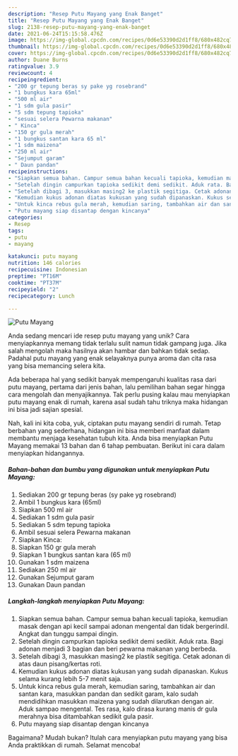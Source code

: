 ```yaml
---
description: "Resep Putu Mayang yang Enak Banget"
title: "Resep Putu Mayang yang Enak Banget"
slug: 2138-resep-putu-mayang-yang-enak-banget
date: 2021-06-24T15:15:58.476Z
image: https://img-global.cpcdn.com/recipes/0d6e53390d2d1ff8/680x482cq70/putu-mayang-foto-resep-utama.jpg
thumbnail: https://img-global.cpcdn.com/recipes/0d6e53390d2d1ff8/680x482cq70/putu-mayang-foto-resep-utama.jpg
cover: https://img-global.cpcdn.com/recipes/0d6e53390d2d1ff8/680x482cq70/putu-mayang-foto-resep-utama.jpg
author: Duane Burns
ratingvalue: 3.9
reviewcount: 4
recipeingredient:
- "200 gr tepung beras sy pake yg rosebrand"
- "1 bungkus kara 65ml"
- "500 ml air"
- "1 sdm gula pasir"
- "5 sdm tepung tapioka"
- "sesuai selera Pewarna makanan"
- " Kinca"
- "150 gr gula merah"
- "1 bungkus santan kara 65 ml"
- "1 sdm maizena"
- "250 ml air"
- "Sejumput garam"
- " Daun pandan"
recipeinstructions:
- "Siapkan semua bahan. Campur semua bahan kecuali tapioka, kemudian masak dengan api kecil sampai adonan mengental dan tidak bergerindil. Angkat dan tunggu sampai dingin."
- "Setelah dingin campurkan tapioka sedikit demi sedikit. Aduk rata. Bagi adonan menjadi 3 bagian dan beri pewarna makanan yang berbeda."
- "Setelah dibagi 3, masukkan masing2 ke plastik segitiga. Cetak adonan di atas daun pisang/kertas roti."
- "Kemudian kukus adonan diatas kukusan yang sudah dipanaskan. Kukus selama kurang lebih 5-7 menit saja."
- "Untuk kinca rebus gula merah, kemudian saring, tambahkan air dan santan kara, masukkan pandan dan sedikit garam, kalo sudah mendidihkan masukkan maizena yang sudah dilarutkan dengan air. Aduk sampao mengental. Tes rasa, kalo dirasa kurang manis dr gula merahnya bisa ditambahkan sedikit gula pasir."
- "Putu mayang siap disantap dengan kincanya"
categories:
- Resep
tags:
- putu
- mayang

katakunci: putu mayang 
nutrition: 146 calories
recipecuisine: Indonesian
preptime: "PT16M"
cooktime: "PT37M"
recipeyield: "2"
recipecategory: Lunch

---
```



![Putu Mayang](https://img-global.cpcdn.com/recipes/0d6e53390d2d1ff8/680x482cq70/putu-mayang-foto-resep-utama.jpg)

Anda sedang mencari ide resep putu mayang yang unik? Cara menyiapkannya memang tidak terlalu sulit namun tidak gampang juga. Jika salah mengolah maka hasilnya akan hambar dan bahkan tidak sedap. Padahal putu mayang yang enak selayaknya punya aroma dan cita rasa yang bisa memancing selera kita.



Ada beberapa hal yang sedikit banyak mempengaruhi kualitas rasa dari putu mayang, pertama dari jenis bahan, lalu pemilihan bahan segar hingga cara mengolah dan menyajikannya. Tak perlu pusing kalau mau menyiapkan putu mayang enak di rumah, karena asal sudah tahu triknya maka hidangan ini bisa jadi sajian spesial.


Nah, kali ini kita coba, yuk, ciptakan putu mayang sendiri di rumah. Tetap berbahan yang sederhana, hidangan ini bisa memberi manfaat dalam membantu menjaga kesehatan tubuh kita. Anda bisa menyiapkan Putu Mayang memakai 13 bahan dan 6 tahap pembuatan. Berikut ini cara dalam menyiapkan hidangannya.

<!--inarticleads1-->

##### Bahan-bahan dan bumbu yang digunakan untuk menyiapkan Putu Mayang:

1. Sediakan 200 gr tepung beras (sy pake yg rosebrand)
1. Ambil 1 bungkus kara (65ml)
1. Siapkan 500 ml air
1. Sediakan 1 sdm gula pasir
1. Sediakan 5 sdm tepung tapioka
1. Ambil sesuai selera Pewarna makanan
1. Siapkan  Kinca:
1. Siapkan 150 gr gula merah
1. Siapkan 1 bungkus santan kara (65 ml)
1. Gunakan 1 sdm maizena
1. Sediakan 250 ml air
1. Gunakan Sejumput garam
1. Gunakan  Daun pandan




<!--inarticleads2-->

##### Langkah-langkah menyiapkan Putu Mayang:

1. Siapkan semua bahan. Campur semua bahan kecuali tapioka, kemudian masak dengan api kecil sampai adonan mengental dan tidak bergerindil. Angkat dan tunggu sampai dingin.
1. Setelah dingin campurkan tapioka sedikit demi sedikit. Aduk rata. Bagi adonan menjadi 3 bagian dan beri pewarna makanan yang berbeda.
1. Setelah dibagi 3, masukkan masing2 ke plastik segitiga. Cetak adonan di atas daun pisang/kertas roti.
1. Kemudian kukus adonan diatas kukusan yang sudah dipanaskan. Kukus selama kurang lebih 5-7 menit saja.
1. Untuk kinca rebus gula merah, kemudian saring, tambahkan air dan santan kara, masukkan pandan dan sedikit garam, kalo sudah mendidihkan masukkan maizena yang sudah dilarutkan dengan air. Aduk sampao mengental. Tes rasa, kalo dirasa kurang manis dr gula merahnya bisa ditambahkan sedikit gula pasir.
1. Putu mayang siap disantap dengan kincanya




Bagaimana? Mudah bukan? Itulah cara menyiapkan putu mayang yang bisa Anda praktikkan di rumah. Selamat mencoba!
